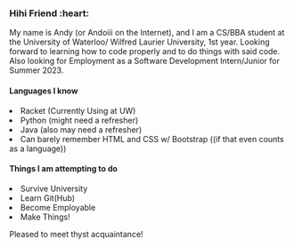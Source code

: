 <h3>Hihi Friend :heart:</h3>
My name is Andy (or Andoiii on the Internet), and I am a CS/BBA student at the University of Waterloo/ Wilfred Laurier University, 1st year.
Looking forward to learning how to code properly and to do things with said code.
Also looking for Employment as a Software Development Intern/Junior for Summer 2023.

<h4>Languages I know </h4>
<list>
<li>Racket (Currently Using at UW) </li>
<li>Python (might need a refresher)</li>
<li>Java (also may need a refresher)</li>
<li>Can barely remember HTML and CSS w/ Bootstrap ((if that even counts as a language))</li>
</list>

<h4>Things I am attempting to do </h4>
<list>
<li>Survive University </li>
<li>Learn Git(Hub)</li>
<li>Become Employable</li>
<li>Make Things!</li>

Pleased to meet thyst acquaintance! 
<!--
**Andoiiii/Andoiiii** is a ✨ _special_ ✨ repository because its `README.md` (this file) appears on your GitHub profile.

Here are some ideas to get you started:

- 🔭 I’m currently working on ...
- 🌱 I’m currently learning ...
- 👯 I’m looking to collaborate on ...
- 🤔 I’m looking for help with ...
- 💬 Ask me about ...
- 📫 How to reach me: ...
- 😄 Pronouns: ...
- ⚡ Fun fact: ...
-->
